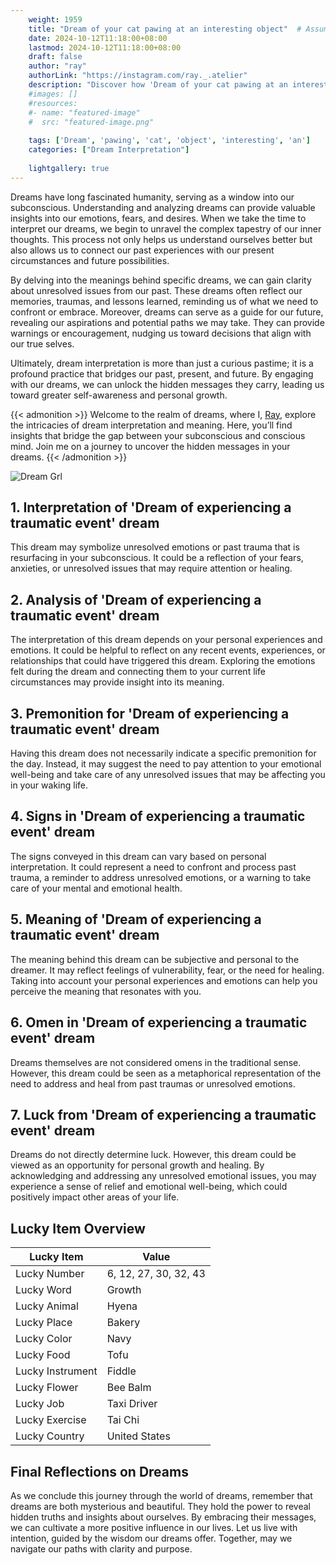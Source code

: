 ```yaml
---
    weight: 1959
    title: "Dream of your cat pawing at an interesting object"  # Assuming 'title' column exists
    date: 2024-10-12T11:18:00+08:00
    lastmod: 2024-10-12T11:18:00+08:00
    draft: false
    author: "ray"
    authorLink: "https://instagram.com/ray._.atelier"
    description: "Discover how 'Dream of your cat pawing at an interesting object' can interpret your future and uncover its significant meanings in your life."
    #images: []
    #resources:
    #- name: "featured-image"
    #  src: "featured-image.png"
    
    tags: ['Dream', 'pawing', 'cat', 'object', 'interesting', 'an']
    categories: ["Dream Interpretation"]
    
    lightgallery: true
---
```

    
Dreams have long fascinated humanity, serving as a window into our subconscious. Understanding and analyzing dreams can provide valuable insights into our emotions, fears, and desires. When we take the time to interpret our dreams, we begin to unravel the complex tapestry of our inner thoughts. This process not only helps us understand ourselves better but also allows us to connect our past experiences with our present circumstances and future possibilities.

By delving into the meanings behind specific dreams, we can gain clarity about unresolved issues from our past. These dreams often reflect our memories, traumas, and lessons learned, reminding us of what we need to confront or embrace. Moreover, dreams can serve as a guide for our future, revealing our aspirations and potential paths we may take. They can provide warnings or encouragement, nudging us toward decisions that align with our true selves.

Ultimately, dream interpretation is more than just a curious pastime; it is a profound practice that bridges our past, present, and future. By engaging with our dreams, we can unlock the hidden messages they carry, leading us toward greater self-awareness and personal growth.

{{< admonition >}}
Welcome to the realm of dreams, where I, [Ray](https://instagram.com/ray._.atelier), explore the intricacies of dream interpretation and meaning. Here, you’ll find insights that bridge the gap between your subconscious and conscious mind. Join me on a journey to uncover the hidden messages in your dreams.
{{< /admonition >}}

![Dream Grl](https://cdn.pixabay.com/photo/2017/11/02/03/35/gothic-2910057_1280.jpg "Dream Grl")

## 1. Interpretation of 'Dream of experiencing a traumatic event' dream
 This dream may symbolize unresolved emotions or past trauma that is resurfacing in your subconscious. It could be a reflection of your fears, anxieties, or unresolved issues that may require attention or healing.

## 2. Analysis of 'Dream of experiencing a traumatic event' dream
 The interpretation of this dream depends on your personal experiences and emotions. It could be helpful to reflect on any recent events, experiences, or relationships that could have triggered this dream. Exploring the emotions felt during the dream and connecting them to your current life circumstances may provide insight into its meaning.

## 3. Premonition for 'Dream of experiencing a traumatic event' dream
 Having this dream does not necessarily indicate a specific premonition for the day. Instead, it may suggest the need to pay attention to your emotional well-being and take care of any unresolved issues that may be affecting you in your waking life.

## 4. Signs in 'Dream of experiencing a traumatic event' dream
 The signs conveyed in this dream can vary based on personal interpretation. It could represent a need to confront and process past trauma, a reminder to address unresolved emotions, or a warning to take care of your mental and emotional health.

## 5. Meaning of 'Dream of experiencing a traumatic event' dream
 The meaning behind this dream can be subjective and personal to the dreamer. It may reflect feelings of vulnerability, fear, or the need for healing. Taking into account your personal experiences and emotions can help you perceive the meaning that resonates with you.

## 6. Omen in 'Dream of experiencing a traumatic event' dream
 Dreams themselves are not considered omens in the traditional sense. However, this dream could be seen as a metaphorical representation of the need to address and heal from past traumas or unresolved emotions.

## 7. Luck from 'Dream of experiencing a traumatic event' dream
 Dreams do not directly determine luck. However, this dream could be viewed as an opportunity for personal growth and healing. By acknowledging and addressing any unresolved emotional issues, you may experience a sense of relief and emotional well-being, which could positively impact other areas of your life.

## Lucky Item Overview
| Lucky Item          | Value              |
|---------------|--------------------|
| Lucky Number        | 6, 12, 27, 30, 32, 43  |
| Lucky Word          | Growth |
| Lucky Animal        | Hyena |
| Lucky Place         | Bakery     |
| Lucky Color         | Navy     |
| Lucky Food          | Tofu      |
| Lucky Instrument    | Fiddle |
| Lucky Flower        | Bee Balm    |
| Lucky Job           | Taxi Driver       |
| Lucky Exercise      | Tai Chi  |
| Lucky Country       | United States    |


##  Final Reflections on Dreams

As we conclude this journey through the world of dreams, remember that dreams are both mysterious and beautiful. They hold the power to reveal hidden truths and insights about ourselves. By embracing their messages, we can cultivate a more positive influence in our lives. Let us live with intention, guided by the wisdom our dreams offer. Together, may we navigate our paths with clarity and purpose.
